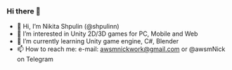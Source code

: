 ### Hi there 👋

- 👋 Hi, I’m Nikita Shpulin (@shpulinn)
- 🔭 I’m interested in Unity 2D/3D games for PC, Mobile and Web
- 🌱 I’m currently learning Unity game engine, C#, Blender
- 📫 How to reach me: e-mail: awsmnickwork@gmail.com or @awsmNick on Telegram
